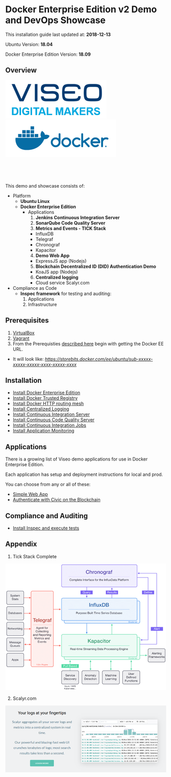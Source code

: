 #  Docker Enterprise Edition v2 Demo and DevOps Showcase

This installation guide last updated at: **2018-12-13**

Ubuntu Version: **18.04**

Docker Enterprise Edition Version: **18.09**

## Overview

![Viseo Digital Makers](images/viseo-digital-makers.png)
![Docker](images/docker-horizontal.png)
<br>
<!-- <img width=400 src="images/devops-process-1024x527.png"> -->
<br>
<!-- <img width=400 src="images/biz-dev-ops.png"> -->
<br>
<!-- <img width=600 src="images/dev-sec-ops.png"> -->
<br>
<!-- <img width=400 src="images/dev-sec-ops-2.png"> -->

This demo and showcase consists of:

- Platform
  - **Ubuntu Linux**
  - **Docker Enterprise Edition**
    - Applications
      1. **Jenkins Continuous Integration Server**
      2. **SonarQube Code Quality Server**
      3. **Metrics and Events - TICK Stack**
        - InfluxDB
        - Telegraf
        - Chronograf
        - Kapacitor
      4. **Demo Web App**
        - ExpressJS app (Nodejs)
      5. **Blockchain Decentralized ID (DID) Authentication Demo**
        - KoaJS app (Nodejs)
      6. **Centralized logging**
        - Cloud service Scalyr.com
- Compliance as Code
  - **Inspec framework** for testing and auditing:
    1. Applications
    2. Infrastructure

## Prerequisites

1. [VirtualBox](https://www.virtualbox.org/wiki/Downloads)
2. [Vagrant](https://www.vagrantup.com/)
3. From the Prerequisties [described here](https://docs.docker.com/engine/installation/linux/docker-ee/ubuntu/) begin with getting the Docker EE URL.
  - It will look like: *https://storebits.docker.com/ee/ubuntu/sub-xxxxx-xxxxx-xxxxx-xxxx-xxxxx-xxxx*

## Installation

- [Install Docker Enterprise Edition](install_docker.md)
- [Install Docker Trusted Registry](install_dtr.md)
- [Install Docker HTTP routing mesh](install_ucp_interlock.md)
- [Install Centralized Logging](install_centralized_logging.md)
- [Install Continuous Integration Server](install_continuous_integration_server.md)
- [Install Continuous Code Quality Server](install_continuous_code_quality.md)
- [Install Continuous Integration Jobs](install_continuous_integration_jobs.md)
- [Install Application Monitoring](install_monitoring.md)

## Applications

There is a growing list of Viseo demo applications for use in Docker Enterprise Edition.

Each application has setup and deployment instructions for local and prod.

You can choose from any or all of these:

- [Simple Web App](https://github.com/viseo-asia/demo-web-app)
- [Authenticate with Civic on the Blockchain](https://github.com/viseo-asia/blockchain-civic-demo)

## Compliance and Auditing

- [Install Inspec and execute tests](compliance/README.md)

## Appendix

1. Tick Stack Complete

![TICK Stack Complete](images/Tick-Stack-Complete.png)

2. Scalyr.com

![Scalyr.com](images/scalyr.png)